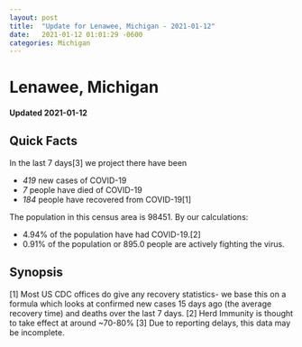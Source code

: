 ```yaml
---
layout: post
title:  "Update for Lenawee, Michigan - 2021-01-12"
date:   2021-01-12 01:01:29 -0600
categories: Michigan
---
```


# Lenawee, Michigan
#### Updated 2021-01-12

## Quick Facts

In the last 7 days[3] we project there have been
- *419* new cases of COVID-19
- *7* people have died of COVID-19
- *184* people have recovered from COVID-19[1]

The population in this census area is 98451. By our calculations:
- 4.94% of the population have had COVID-19.[2]
- 0.91% of the population or 895.0 people are actively fighting the virus.

## Synopsis




[1] Most US CDC offices do give any recovery statistics- we base this on a formula which looks at confirmed new cases
15 days ago (the average recovery time) and deaths over the last 7 days.
[2] Herd Immunity is thought to take effect at around ~70-80%
[3] Due to reporting delays, this data may be incomplete. 
    